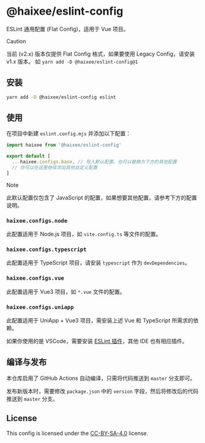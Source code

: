 # @haixee/eslint-config

ESLint 通用配置 (Flat Config)，适用于 Vue 项目。

> [!CAUTION]
> 当前 (v2.x) 版本仅提供 Flat Config 格式，如果要使用 Legacy Config，请安装 v1.x 版本。
> 如 `yarn add -D @haixee/eslint-config@1`

## 安装

```bash
yarn add -D @haixee/eslint-config eslint
```

## 使用

在项目中新建 `eslint.config.mjs` 并添加以下配置：

```js
import haixee from '@haixee/eslint-config'

export default [
  ...haixee.configs.base, // 导入默认配置，也可以替换为下方的其他配置
  // 你可以在这里继续添加其他自定义配置
]
```

> [!NOTE]
> 此默认配置仅包含了 JavaScript 的配置，如果想要其他配置，请参考下方的配置说明。

### `haixee.configs.node`

此配置适用于 Node.js 项目，如 `vite.config.ts` 等文件的配置。

### `haixee.configs.typescript`

此配置适用于 TypeScript 项目，请安装 `typescript` 作为 `devDependencies`。

### `haixee.configs.vue`

此配置适用于 Vue3 项目，如 `*.vue` 文件的配置。

### `haixee.configs.uniapp`

此配置适用于 UniApp + Vue3 项目，需安装上述 Vue 和 TypeScript 所需求的依赖。

如果你使用的是 VSCode，需要安装 [ESLint 插件](https://marketplace.visualstudio.com/items?itemName=dbaeumer.vscode-eslint)，其他 IDE 也有相应插件。

## 编译与发布

本仓库启用了 GitHub Actions 自动编译，只需将代码推送到 `master` 分支即可。

发布新版本时，需要修改 `package.json` 中的 `version` 字段，然后将修改后的代码推送到 `master` 分支。

## License

This config is licensed under the [CC-BY-SA-4.0](https://creativecommons.org/licenses/by-sa/4.0/) license.
